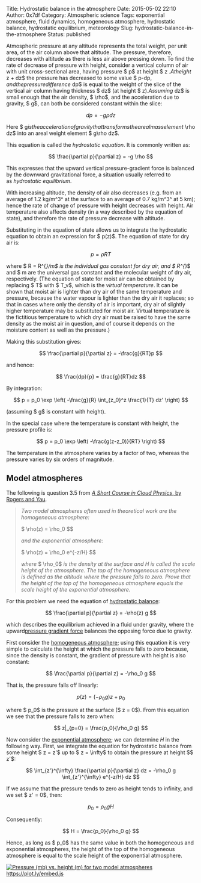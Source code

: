 Title: Hydrostatic balance in the atmosphere
Date: 2015-05-02 22:10
Author: 0x7df
Category: Atmospheric science
Tags: exponential atmosphere, fluid dynamics, homogeneous atmosphere, hydrostatic balance, hydrostatic equilibrium, meteorology
Slug: hydrostatic-balance-in-the-atmosphere
Status: published

Atmospheric pressure at any altitude represents the total weight, per
unit area, of the air column above that altitude. The pressure,
therefore, decreases with altitude as there is less air above pressing
down. To find the rate of decrease of pressure with height, consider a
vertical column of air with unit cross-sectional area, having
pressure $ p$ at height $ z
$. At height $ z + dz$ the pressure
has decreased to some value $ p-dp$, and the
pressure difference $ dp$ is equal to the weight
of the slice of the vertical air column having thickness $ dz$
(at height $ z$).
Assuming $ dz$ is small enough that the air
density, $ \rho$, and the acceleration due to
gravity, $ g$, can both be considered constant
within the slice:

$$ dp = -g \rho dz $$

Here $ g$ is the acceleration of gravity that
transforms the areal mass element $ \rho dz$ into
an areal weight element $ g\rho dz$.

This equation is called the *hydrostatic equation*. It is commonly
written as:

$$ \frac{\partial p}{\partial z} = -g \rho $$

This expresses that the upward vertical pressure-gradient force is
balanced by the downward gravitational force, a situation usually
referred to as *hydrostatic equilibrium*.

With increasing altitude, the density of air also decreases (e.g. from
an average of 1.2 kg/m^3^ at the surface to an average of 0.7 kg/m^3^ at
5 km); hence the rate of change of pressure with height decreases with
height. Air temperature also affects density (in a way described by the
equation of state), and therefore the rate of pressure decrease with
altitude.

Substituting in the equation of state allows us to integrate the
hydrostatic equation to obtain an expression for $ p(z)$.
The equation of state for dry air is:

$$ p = \rho R T $$

where $ R = R^{*}/m$ is the individual gas
constant for dry air, and $ R^{*}$ and $ m
are the universal gas constant and the molecular weight
of dry air, respectively. (The equation of state for moist air can be
obtained by replacing $ T$ with $ T_v$,
which is the *virtual temperature*. It can be shown
that moist air is lighter than dry air of the same temperature and
pressure, because the water vapour is lighter than the dry air it
replaces; so that in cases where only the density of air is important,
dry air of slightly higher temperature may be substituted for moist air.
Virtual temperature is the fictitious temperature to which dry air must
be raised to have the same density as the moist air in question, and of
course it depends on the moisture content as well as the pressure.)

Making this substitution gives:

$$ \frac{\partial p}{\partial z} = -\frac{g}{RT}p
$$

and hence:

$$ \frac{dp}{p} = \frac{g}{RT}dz $$

By integration:

$$ p = p_0 \exp \left( -\frac{g}{R} \int_{z_0}^z
\frac{1}{T} dz' \right) $$

(assuming $ g$ is constant with height).

In the special case where the temperature is constant with height, the
pressure profile is:

$$ p = p_0 \exp \left( -\frac{g(z-z_0)}{RT} \right)
$$

The temperature in the atmosphere varies by a factor of two, whereas the
pressure varies by six orders of magnitude.

Model atmospheres
-----------------

The following is question 3.5 from [*A Short Course in Cloud Physics*,
by Rogers and
Yau](https://www.elsevier.com/books/a-short-course-in-cloud-physics/yau/978-0-7506-3215-7).

> *Two model atmospheres often used in theoretical work are the
> homogeneous atmosphere:*
>
> $ \rho(z) = \rho_0 $$
>
> *and the exponential atmosphere:*
>
> $ \rho(z) = \rho_0 e^{-z/H} $$
>
> *where* $ \rho_0$ *is the density at the
> surface and H is called the scale height of the atmosphere. The top of
> the homogeneous atmosphere is defined as the altitude where the
> pressure falls to zero. Prove that the height of the top of the
> homogeneous atmosphere equals the scale height of the exponential
> atmosphere.*

For this problem we need the equation of [hydrostatic
balance](en.wikipedia.org/wiki/Hydrostatic_equilibrium):

$$ \frac{\partial p}{\partial z} = -\rho(z) g $$

which describes the equilibrium achieved in a fluid under gravity, where
the upward[pressure gradient
force](en.wikipedia.org/wiki/Pressure-gradient_force) balances the
opposing force due to gravity.

First consider the [homogeneous
atmosphere](http://glossary.ametsoc.org/wiki/Homogeneous_atmosphere);
using this equation it is very simple to calculate the height at which
the pressure falls to zero because, since the density is constant, the
gradient of pressure with height is also constant:

$$ \frac{\partial p}{\partial z} = -\rho_0 g $$

That is, the pressure falls off linearly:

$$ p(z) = \left( -\rho_0 g \right) z + p_0 $$

where $ p_0$ is the pressure at the surface
($ z = 0$). From this equation we see that the
pressure falls to zero when:

$$ z|_{p=0} = \frac{p_0}{\rho_0 g} $$

Now consider the [exponential
atmosphere](http://en.wikipedia.org/wiki/Barometric_formula); we can
determine *H* in the following way. First, we integrate the equation for
hydrostatic balance from some height $ z = z'$ up
to $ z = \infty$ to obtain the pressure at height
$$ z'$:

$$ \int_{z'}^{\infty} \frac{\partial p}{\partial z} dz =
-\rho_0 g \int_{z'}^{\infty} e^{-z/H} dz $$

If we assume that the pressure tends to zero as height tends to
infinity, and we set $ z' = 0$, then:

$$ p_0 = \rho_0 g H $$

Consequently:

$$ H = \frac{p_0}{\rho_0 g} $$

Hence, as long as $ p_0$ has the same value in
both the homogeneous and exponential atmospheres, the height of the top
of the homogeneous atmosphere is equal to the scale height of the
exponential atmosphere.

<div>

[![Pressure (mb) vs. height (m) for two model
atmospheres](https://plot.ly/~0x7df/11.png)](https://plot.ly/~0x7df/11/ "Pressure (mb) vs. height (m) for two model atmospheres")  
<https://plot.ly/embed.js>

</div>
